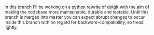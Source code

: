 In this branch I'll be working on a python rewrite of dotgit with the aim of making the codebase more maintainable, durable and testable. Until this branch is merged into master you can expect abrupt changes to occur inside this branch with no regard for backward-compatibility, so tread lightly.
